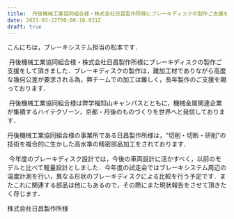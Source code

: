 ```yaml
---
title:  丹後機械工業協同組合様・株式会社日昌製作所様にブレーキディスクの製作ご支援をして頂きました
date: 2021-03-22T00:08:18.031Z
draft: true
---
```

こんにちは，ブレーキシステム担当の松本です．

 丹後機械工業協同組合様・株式会社日昌製作所様にブレーキディスクの製作ご支援をして頂きました．ブレーキディスクの製作は，難加工材でありながら高度な幾何公差が要求される為，弊チームでの加工は難しく，長年製作のご支援を賜っております．

 丹後機械工業協同組合様は弊学福知山キャンパスとともに，機械金属関連企業が集積するハイテクゾーン，京都・丹後のものづくりを世界へと発信しております．

丹後機械工業協同組合様の事業所である日昌製作所様は，“切削・切断・研削”の技術を複合的に生かした高水準の精密部品加工をされております．

 今年度のブレーキディスク設計では，今後の車両設計に活かすべく，以前のモデルと比べて軽量設計としました．今年度の試走会ではブレーキシステム周辺の温度計測を行い，異なる形状のブレーキディスクによる比較を行う予定です．またこれに関連する部品は他にもあるので，その際にまた現状報告をさせて頂きたく存じます．

株式会社日昌製作所様